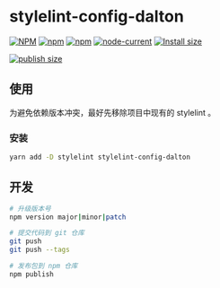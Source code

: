 # stylelint-config-dalton

[![NPM](https://img.shields.io/npm/l/stylelint-config-dalton)](https://github.com/joe-peak/stylelint-config-dalton)
[![npm](https://img.shields.io/npm/v/stylelint-config-dalton)](https://github.com/joe-peak/stylelint-config-dalton)
[![npm](https://img.shields.io/npm/dm/stylelint-config-dalton?color=%23EC407A)](https://www.npmjs.com/package/stylelint-config-dalton)
[![node-current](https://img.shields.io/node/v/stylelint-config-dalton?color=red&label=node)](https://github.com/joe-peak/stylelint-config-dalton)
[![Install size](https://badgen.net/packagephobia/install/stylelint-config-dalton)](https://github.com/joe-peak/stylelint-config-dalton)

[![publish size](https://badgen.net/packagephobia/publish/stylelint-config-dalton)](https://github.com/joe-peak/stylelint-config-dalton)

## 使用

为避免依赖版本冲突，最好先移除项目中现有的 stylelint 。

### 安装

```bash
yarn add -D stylelint stylelint-config-dalton
```

## 开发

```bash
# 升级版本号
npm version major|minor|patch

# 提交代码到 git 仓库
git push
git push --tags

# 发布包到 npm 仓库
npm publish
```
